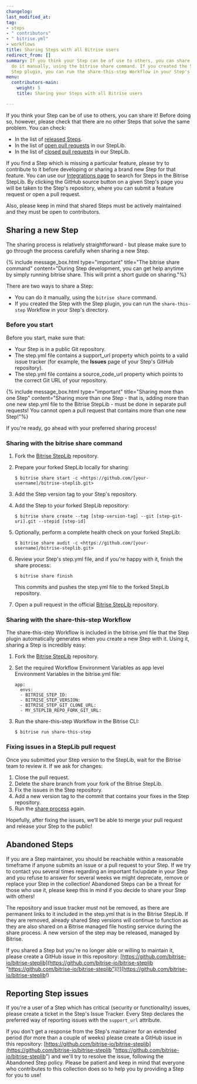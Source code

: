 ```yaml
---
changelog: 
last_modified_at: 
tag:
- steps
- " contributors"
- " bitrise.yml"
- workflows
title: Sharing Steps with all Bitrise users
redirect_from: []
summary: If you think your Step can be of use to others, you can share it! You can
  do it manually, using the bitrise share command. If you created the Step with the
  Step plugin, you can run the share-this-step Workflow in your Step's directory.
menu:
  contributors-main:
    weight: 5
    title: Sharing your Steps with all Bitrise users

---
```

If you think your Step can be of use to others, you can share it! Before doing so, however, please check that there are no other Steps that solve the same problem. You can check:

* In the list of [released Steps](https://www.bitrise.io/integrations/steps).
* In the list of [open pull requests](https://github.com/bitrise-io/bitrise-steplib/pulls) in our StepLib.
* In the list of [closed pull requests](https://github.com/bitrise-io/bitrise-steplib/pulls?q=is%3Apr+is%3Aclosed) in our StepLib.

If you find a Step which is missing a particular feature, please try to contribute to it before developing or sharing a brand new Step for that feature. You can use our [Integrations page](https://www.bitrise.io/integrations/steps) to search for Steps in the Bitrise StepLib. By clicking the GitHub source button on a given Step's page you will be taken to the Step's repository, where you can submit a feature request or open a pull request.

Also, please keep in mind that shared Steps must be actively maintained and they must be open to contributors.

## Sharing a new Step

The sharing process is relatively straightforward - but please make sure to go through the process carefully when sharing a new Step.

{% include message_box.html type="important" title="The bitrise share command" content="During Step development, you can get help anytime by simply running bitrise share. This will print a short guide on sharing."%}

There are two ways to share a Step:

* You can do it manually, using the `bitrise share` command.
* If you created the Step with the Step plugin, you can run the `share-this-step` Workflow in your Step's directory.

### Before you start

Before you start, make sure that:

* Your Step is in a public Git repository.
* The step.yml file contains a support_url property which points to a valid issue tracker (for example, the **Issues** page of your Step's GitHub repository).
* The step.yml file contains a source_code_url property which points to the correct Git URL of your repository.

{% include message_box.html type="important" title="Sharing more than one Step" content="Sharing more than one Step - that is, adding more than one new step.yml file to the Bitrise StepLib - must be done in separate pull requests! You cannot open a pull request that contains more than one new Step!"%}

If you're ready, go ahead with your preferred sharing process!

### Sharing with the bitrise share command

1. Fork the [Bitrise StepLib](https://github.com/bitrise-io/bitrise-steplib.git) repository.
2. Prepare your forked StepLib locally for sharing:

       $ bitrise share start -c <https://github.com/[your-username]/bitrise-steplib.git>
3. Add the Step version tag to your Step's repository.
4. Add the Step to your forked StepLib repository:

       $ bitrise share create --tag [step-version-tag] --git [step-git-uri].git --stepid [step-id]
5. Optionally, perform a complete health check on your forked StepLib:

       $ bitrise share audit -c <https://github.com/[your-username]/bitrise-steplib.git>
6. Review your Step's step.yml file, and if you're happy with it, finish the share process:

       $ bitrise share finish

   This commits and pushes the step.yml file to the forked StepLib repository.
7. Open a pull request in the official [Bitrise StepLib](https://github.com/bitrise-io/bitrise-steplib.git) repository.

### Sharing with the share-this-step Workflow

The share-this-step Workflow is included in the bitrise.yml file that the Step plugin automatically generates when you create a new Step with it. Using it, sharing a Step is incredibly easy:

1. Fork the [Bitrise StepLib](https://github.com/bitrise-io/bitrise-steplib.git) repository.
2. Set the required Workflow Environment Variables as app level Environment Variables in the bitrise.yml file:

       app:
         envs:
         - BITRISE_STEP_ID:
         - BITRISE_STEP_VERSION:
         - BITRISE_STEP_GIT_CLONE_URL:
         - MY_STEPLIB_REPO_FORK_GIT_URL:
3. Run the share-this-step Workflow in the Bitrise CLI:

       $ bitrise run share-this-step

### Fixing issues in a StepLib pull request

Once you submitted your Step version to the StepLib, wait for the Bitrise team to review it. If we ask for changes:

1. Close the pull request.
2. Delete the share branch from your fork of the Bitrise StepLib.
3. Fix the issues in the Step repository.
4. Add a new version tag to the commit that contains your fixes in the Step repository.
5. Run the [share process](/contributors/sharing-steps-with-all-bitrise-users/#sharing-a-new-step) again.

Hopefully, after fixing the issues, we’ll be able to merge your pull request and release your Step to the public!

## Abandoned Steps

If you are a Step maintainer, you should be reachable within a reasonable timeframe if anyone submits an issue or a pull request to your Step. If we try to contact you several times regarding an important fix/update in your Step and you refuse to answer for several weeks we might deprecate, remove or replace your Step in the collection! Abandoned Steps can be a threat for those who use it, please keep this in mind if you decide to share your Step with others!

The repository and issue tracker must not be removed, as there are permanent links to it included in the step.yml that is in the Bitrise StepLib. If they are removed, already shared Step versions will continue to function as they are also shared on a Bitrise managed file hosting service during the share process. A new version of the step may be released, managed by Bitrise.

If you shared a Step but you're no longer able or willing to maintain it, please create a GitHub issue in this repository: [https://github.com/bitrise-io/bitrise-steplib](https://github.com/bitrise-io/bitrise-steplib "https://github.com/bitrise-io/bitrise-steplib")[!](https://github.com/bitrise-io/bitrise-steplib!)

## Reporting Step issues

If you're a user of a Step which has critical (security or functionality) issues, please create a ticket in the Step's Issue Tracker. Every Step declares the preferred way of reporting issues with the `support_url` attribute.

If you don't get a response from the Step's maintainer for an extended period (for more than a couple of weeks) please create a GitHub issue in this repository: [https://github.com/bitrise-io/bitrise-steplib](https://github.com/bitrise-io/bitrise-steplib "https://github.com/bitrise-io/bitrise-steplib")  and we'll try to resolve the issue, following the Abandoned Step policy. Please be patient and keep in mind that everyone who contributes to this collection does so to help you by providing a Step for you to use!